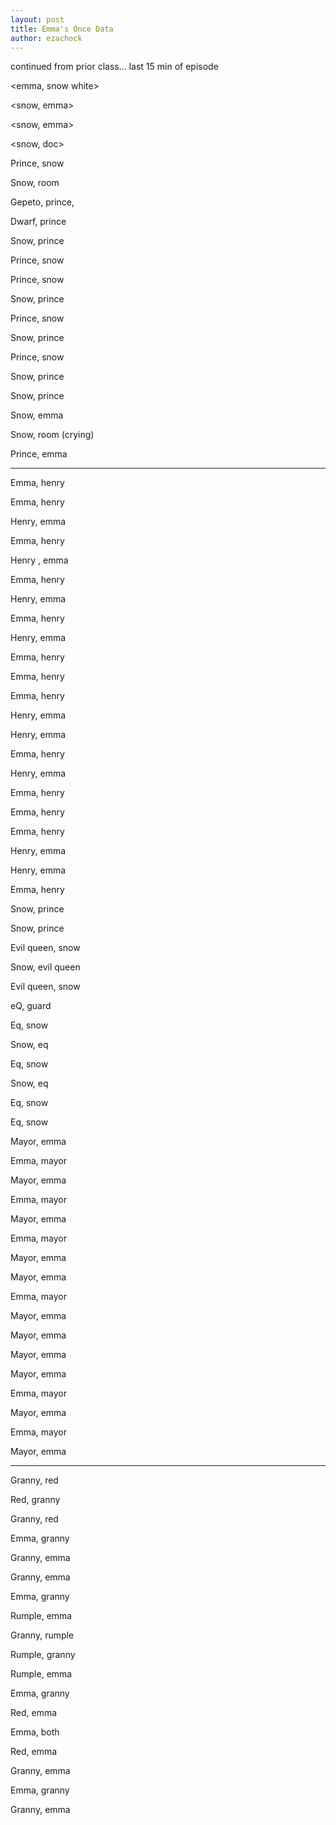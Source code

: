 ```yaml
---
layout: post
title: Emma's Once Data
author: ezachock
---
```


continued from prior class... last 15 min of episode

<emma, snow white>

<snow, emma>

<snow, emma>

<snow, doc>

Prince, snow

Snow, room

Gepeto, prince, 

Dwarf, prince

Snow, prince

Prince, snow

Prince, snow

Snow, prince

Prince, snow

Snow, prince

Prince, snow

Snow, prince

Snow, prince

Snow, emma

Snow, room (crying)

Prince, emma

--------

Emma, henry

Emma, henry

Henry, emma

Emma, henry

Henry , emma

Emma, henry

Henry, emma

Emma, henry

Henry, emma

Emma, henry

Emma, henry

Emma, henry

Henry, emma

Henry, emma

Emma, henry

Henry, emma

Emma, henry

Emma, henry

Emma, henry

Henry, emma

Henry, emma

Emma, henry

Snow, prince

Snow, prince

Evil queen, snow

Snow, evil queen

Evil queen, snow

eQ, guard

Eq, snow

Snow, eq

Eq, snow

Snow, eq

Eq, snow

Eq, snow

Mayor, emma

Emma, mayor

Mayor, emma

Emma, mayor

Mayor, emma

Emma, mayor

Mayor, emma

Mayor, emma

Emma, mayor

Mayor, emma

Mayor, emma

Mayor, emma

Mayor, emma

Emma, mayor

Mayor, emma

Emma, mayor

Mayor, emma

----------

Granny, red

Red, granny

Granny, red

Emma, granny

Granny, emma

Granny, emma

Emma, granny

Rumple, emma

Granny, rumple

Rumple, granny

Rumple, emma

Emma, granny

Red, emma

Emma, both

Red, emma

Granny, emma

Emma, granny

Granny, emma



